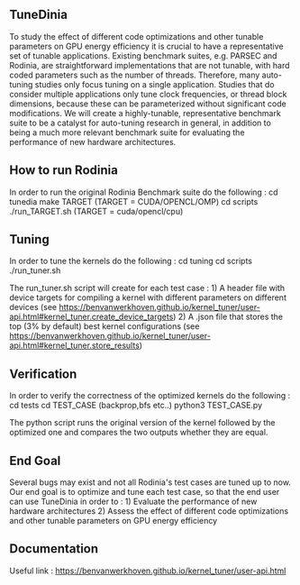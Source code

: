 ## TuneDinia

To study the effect of different code optimizations and other tunable parameters on GPU energy efficiency it is crucial to have a representative set of tunable applications. Existing benchmark suites, e.g. PARSEC and Rodinia, are straightforward implementations that are not tunable, with hard coded parameters such as the number of threads.
Therefore, many auto-tuning studies only focus tuning on a single application. Studies that do consider multiple applications only tune clock frequencies, or thread block dimensions, because these can be parameterized without significant code modifications. We will create a highly-tunable, representative benchmark suite to be a catalyst for auto-tuning research in general, in addition to being a much more relevant benchmark suite for evaluating the performance of new hardware architectures.

## How to run Rodinia

In order to run the original Rodinia Benchmark suite do the following : 
	cd tunedia
	make TARGET (TARGET = CUDA/OPENCL/OMP)
	cd scripts
	./run_TARGET.sh (TARGET = cuda/opencl/cpu)

## Tuning

In order to tune the kernels do the following : 
	cd tuning
	cd scripts
	./run_tuner.sh
 
 The run_tuner.sh script will create for each test case : 
 	1) A header file with device targets for compiling a kernel with different parameters on different devices (see https://benvanwerkhoven.github.io/kernel_tuner/user-api.html#kernel_tuner.create_device_targets)
	2) A .json file that stores the top (3% by default) best kernel configurations (see https://benvanwerkhoven.github.io/kernel_tuner/user-api.html#kernel_tuner.store_results)

## Verification

In order to verify the correctness of the optimized kernels do the following :
	cd tests
	cd TEST_CASE (backprop,bfs etc..)
	python3 TEST_CASE.py

The python script runs the original version of the kernel followed by the optimized one and compares the two outputs whether they are equal.

## End Goal

Several bugs may exist and not all Rodinia's test cases are tuned up to now. Our end goal is to optimize and tune each test case, so that the end user can use TuneDinia in order to : 
	1) Evaluate the performance of new hardware architectures
	2) Assess the effect of different code optimizations and other tunable parameters on GPU energy efficiency


## Documentation

Useful link : https://benvanwerkhoven.github.io/kernel_tuner/user-api.html
			   

